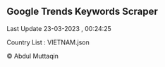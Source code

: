 

## Google Trends Keywords Scraper 
 
Last Update 23-03-2023 , 00:24:25

Country List :
VIETNAM.json



© Abdul Muttaqin 
